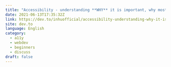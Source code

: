 ```yaml
---
title: "Accessibility - understanding **WHY** it is important, why most people ignore it and how to persuade clients to buy in!"
date: 2021-06-13T17:35:32Z
link: https://dev.to/inhuofficial/accessibility-understanding-why-it-is-important-and-why-the-current-approach-doesn-t-make-people-implement-it-3mk3?utm_medium=RSS&utm_source=news.12bit.vn
site: dev.to
language: English
category:
  - a11y
  - webdev
  - beginners
  - discuss
draft: false
---
```

